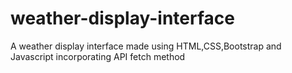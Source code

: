 # weather-display-interface
A weather display interface made using HTML,CSS,Bootstrap and Javascript incorporating API fetch method
